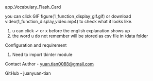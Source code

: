 app_Vocabulary_Flash_Card

you can click GIF figure(1_function_display_gif.gif) or download video(1_function_display_video.mp4) 
to check what it looks like. 

1. u can click ✓ or x before the english explanation shows up
2. the word u do not remember will be stored as csv file in \data folder


Configuration and requirement
1. Need to import tkinter module


Contact
Author - yuan.tian0088@gmail.com

GitHub - juanyuan-tian